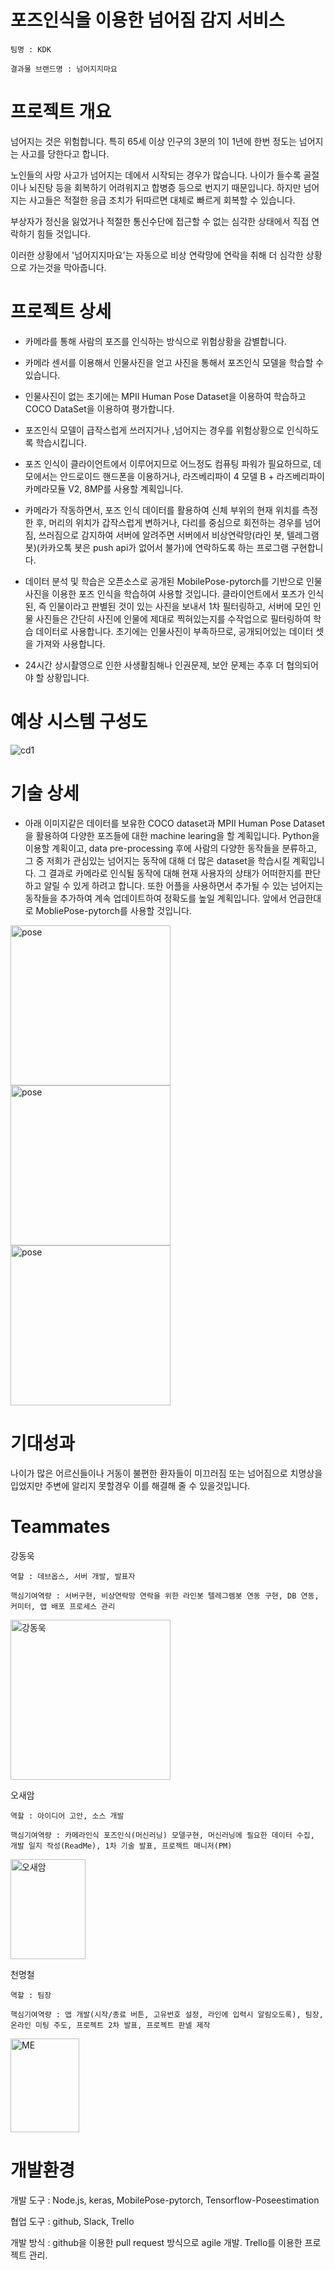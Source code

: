 # 포즈인식을 이용한 넘어짐 감지 서비스   

    팀명 : KDK 
  
    결과물 브랜드명 : 넘어지지마요
  
  
# 프로젝트 개요

  넘어지는 것은 위험합니다. 특히 65세 이상 인구의 3분의 1이 1년에 한번 정도는 넘어지는 사고를 당한다고 합니다.
  
  노인들의 사망 사고가 넘어지는 데에서 시작되는 경우가 많습니다. 나이가 들수록 골절이나 뇌진탕 등을 회복하기 어려워지고 합병증 등으로 번지기 때문입니다. 하지만 넘어지는 사고들은 적절한 응급 조치가 뒤따르면 대체로 빠르게 회복할 수 있습니다.
  
  부상자가 정신을 잃었거나 적절한 통신수단에 접근할 수 없는 심각한 상태에서 직접 연락하기 힘들 것입니다.
  
  이러한 상황에서 '넘어지지마요'는 자동으로 비상 연락망에 연락을 취해 더 심각한 상황으로 가는것을 막아줍니다.
 

# 프로젝트 상세

- 카메라를 통해 사람의 포즈를 인식하는 방식으로 위험상황을 감별합니다.

- 카메라 센서를 이용해서 인물사진을 얻고 사진을 통해서 포즈인식 모델을 학습할 수 있습니다. 

- 인물사진이 없는 초기에는 MPII Human Pose Dataset을 이용하여 학습하고 COCO DataSet을 이용하여 평가합니다. 

- 포즈인식 모델이 급작스럽게 쓰러지거나 ,넘어지는 경우를 위험상황으로 인식하도록 학습시킵니다.

- 포즈 인식이 클라이언트에서 이루어지므로 어느정도 컴퓨팅 파워가 필요하므로, 데모에서는 안드로이드 핸드폰을 이용하거나, 라즈베리파이 4 모델 B + 라즈베리파이 카메라모듈 V2, 8MP를 사용할 계획입니다.

- 카메라가 작동하면서, 포즈 인식 데이터를 활용하여 신체 부위의 현재 위치를 측정한 후, 머리의 위치가 갑작스럽게 변하거나, 다리를 중심으로 회전하는 경우를 넘어짐, 쓰러짐으로 감지하여 서버에 알려주면 서버에서 비상연락망(라인 봇, 텔레그램 봇)(카카오톡 봇은 push api가 없어서 불가)에 연락하도록 하는 프로그램 구현합니다.

- 데이터 분석 및 학습은 오픈소스로 공개된 MobilePose-pytorch를 기반으로 인물사진을 이용한 포즈 인식을 학습하여 사용할 것입니다. 클라이언트에서 포즈가 인식된, 즉 인물이라고 판별된 것이 있는 사진을 보내서 1차 필터링하고, 서버에 모인 인물 사진들은 간단히 사진에 인물에 제대로 찍혀있는지를 수작업으로 필터링하여 학습 데이터로 사용합니다. 초기에는 인물사진이 부족하므로, 공개되어있는 데이터 셋을 가져와 사용합니다.

- 24시간 상시촬영으로 인한 사생활침해나 인권문제, 보안 문제는 추후 더 협의되어야 할 상황입니다.


# 예상 시스템 구성도
![cd1](https://user-images.githubusercontent.com/21076531/80339700-2e383c80-889a-11ea-8135-968f9980e00b.png)


# 기술 상세

- 아래 이미지같은 데이터를 보유한 COCO dataset과 MPII Human Pose Dataset을 활용하여 다양한 포즈들에 대한 machine learing을 할 계획입니다. Python을 이용할 계획이고, data pre-processing 후에 사람의 다양한 동작들을 분류하고, 그 중 저희가 관심있는 넘어지는 동작에 대해 더 많은 dataset을 학습시킬 계획입니다. 그 결과로 카메라로 인식될 동작에 대해 현재 사용자의 상태가 어떠한지를 판단하고 알릴 수 있게 하려고 합니다. 또한 어플을 사용하면서 추가될 수 있는 넘어지는 동작들을 추가하여 계속 업데이트하여 정확도를 높일 계획입니다. 앞에서 언급한대로 MobliePose-pytorch를 사용할 것입니다.

 <img src="https://user-images.githubusercontent.com/50190325/80907518-ececd480-8d52-11ea-9ba6-f0fa98eb7dc9.png" width="256px" height="256px" title="example_pose" alt="pose"></img>
 <img src="https://user-images.githubusercontent.com/50190325/80907712-27a33c80-8d54-11ea-85c5-b6895a605c4f.png" width="256px" height="256px" title="example_pose" alt="pose"></img>
 <img src="https://user-images.githubusercontent.com/50190325/80907714-2a059680-8d54-11ea-949a-f722a704d2ef.png" width="256px" height="256px" title="example_pose" alt="pose"></img>


# 기대성과
  
  나이가 많은 어르신들이나 거동이 불편한 환자들이 미끄러짐 또는 넘어짐으로 치명상을 입었지만 주변에 알리지 못할경우 이를 해결해 줄 수 있을것입니다.
  
  
# Teammates
  
  강동욱
  
    역할 : 데브옵스, 서버 개발, 발표자
  
    핵심기여역량 : 서버구현, 비상연락망 연락을 위한 라인봇 텔레그렘봇 연동 구현, DB 연동, 커미터, 앱 배포 프로세스 관리

  <img src="https://user-images.githubusercontent.com/21076531/79041137-508a5300-7c28-11ea-9024-f9688c5ca3b4.jpg" width="256px" height="256px" title="강동욱" alt="강동욱"></img>
    
  오새암
  
    역할 : 아이디어 고안, 소스 개발
    
    핵심기여역량 : 카메라인식 포즈인식(머신러닝) 모델구현, 머신러닝에 필요한 데이터 수집, 개발 일지 작성(ReadMe), 1차 기술 발표, 프로젝트 매니저(PM)
    
   <img src="https://user-images.githubusercontent.com/50190325/79058904-92f67300-7cae-11ea-8831-89778d5b0ab4.jpg" width="120px" height="160px" title="오새암" alt="오새암"></img>
    
  천명철
  
    역할 : 팀장
    
    핵심기여역량 : 앱 개발(시작/종료 버튼, 고유번호 설정, 라인에 입력시 알림오도록), 팀장, 온라인 미팅 주도, 프로젝트 2차 발표, 프로젝트 판넬 제작
   
  <img src="https://user-images.githubusercontent.com/50235391/79042795-aadde080-7c35-11ea-808c-2b4d18932ca3.jpg" width="110px" height="150px" title="천명철" alt="ME"></img>
    
    


# 개발환경


  개발 도구 : Node.js, keras, MobilePose-pytorch, Tensorflow-Poseestimation
  
  협업 도구 : github, Slack, Trello
  
  개발 방식 : github을 이용한 pull request 방식으로 agile 개발.  Trello를 이용한 프로젝트 관리. 
